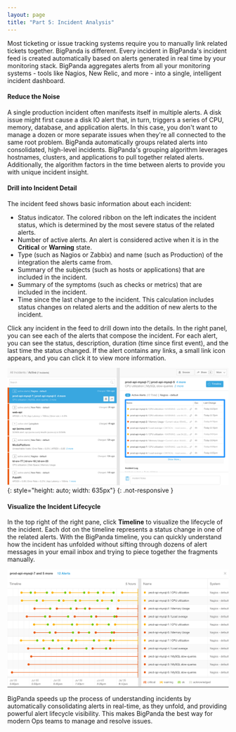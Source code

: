```yaml
---
layout: page
title: "Part 5: Incident Analysis"
---
```


Most ticketing or issue tracking systems require you to manually link related tickets together. BigPanda is different. Every incident in BigPanda's incident feed is created automatically based on alerts generated in real time by your monitoring stack.  BigPanda aggregates alerts from all your monitoring systems - tools like Nagios, New Relic, and more - into a single, intelligent incident dashboard.

#### Reduce the Noise
A single production incident often manifests itself in multiple alerts. A disk issue might first cause a disk IO alert that, in turn, triggers a series of CPU, memory, database, and application alerts. In this case, you don't want to manage a dozen or more separate issues when they're all connected to the same root problem. BigPanda automatically groups related alerts into consolidated, high-level incidents. BigPanda's grouping algorithm leverages hostnames, clusters, and applications to pull together related alerts. Additionally, the algorithm factors in the time between alerts to provide you with unique incident insight.


#### Drill into Incident Detail
The incident feed shows basic information about each incident:

* Status indicator. The colored ribbon on the left indicates the incident status, which is determined by the most severe status of the related alerts.
* Number of active alerts. An alert is considered active when it is in the <strong>Critical</strong> or <strong>Warning</strong> state.
* Type (such as Nagios or Zabbix) and name (such as Production) of the integration the alerts came from.
* Summary of the subjects (such as hosts or applications) that are included in the incident.
* Summary of the symptoms (such as checks or metrics) that are included in the incident.
* Time since the last change to the incident. This calculation includes status changes on related alerts and the addition of new alerts to the incident.

Click any incident in the feed to drill down into the details. In the right panel, you can see each of the alerts that compose the incident. For each alert, you can see the status, description, duration (time since first event), and the last time the status changed. If the alert contains any links, a small link icon appears, and you can click it to view more information.

![IncidentAnalysis](/media/IncidentAnalysis.png){: style="height: auto; width: 635px"}
{: .not-responsive }

#### Visualize the Incident Lifecycle
In the top right of the right pane, click <strong>Timeline</strong> to visualize the lifecycle of the incident. Each dot on the timeline represents a status change in one of the related alerts. With the BigPanda timeline, you can quickly understand how the incident has unfolded without sifting through dozens of alert messages in your email inbox and trying to piece together the fragments manually.

![Lifecycle](/media/LifeCycle.png)

BigPanda speeds up the process of understanding incidents by automatically consolidating alerts in real-time, as they unfold, and providing powerful alert lifecycle visibility. This makes BigPanda the best way for modern Ops teams to manage and resolve issues.

